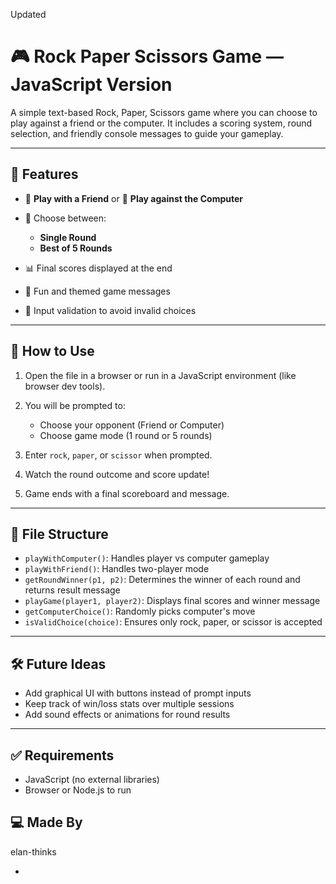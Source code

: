 Updated

# 🎮 Rock Paper Scissors Game — JavaScript Version

A simple text-based Rock, Paper, Scissors game where you can choose to play against a friend or the computer. It includes a scoring system, round selection, and friendly console messages to guide your gameplay.

---

## 🧠 Features

* 👤 **Play with a Friend** or 🤖 **Play against the Computer**
* 🔄 Choose between:

  * **Single Round**
  * **Best of 5 Rounds**
* 📊 Final scores displayed at the end
* 🎉 Fun and themed game messages
* 🧠 Input validation to avoid invalid choices

---

## 🚀 How to Use

1. Open the file in a browser or run in a JavaScript environment (like browser dev tools).
2. You will be prompted to:

   * Choose your opponent (Friend or Computer)
   * Choose game mode (1 round or 5 rounds)
3. Enter `rock`, `paper`, or `scissor` when prompted.
4. Watch the round outcome and score update!
5. Game ends with a final scoreboard and message.

---

## 📁 File Structure

* `playWithComputer()`: Handles player vs computer gameplay
* `playWithFriend()`: Handles two-player mode
* `getRoundWinner(p1, p2)`: Determines the winner of each round and returns result message
* `playGame(player1, player2)`: Displays final scores and winner message
* `getComputerChoice()`: Randomly picks computer's move
* `isValidChoice(choice)`: Ensures only rock, paper, or scissor is accepted

---

## 🛠 Future Ideas

* Add graphical UI with buttons instead of prompt inputs
* Keep track of win/loss stats over multiple sessions
* Add sound effects or animations for round results

---

## ✅ Requirements

* JavaScript (no external libraries)
* Browser or Node.js to run



## 💻 Made By

elan-thinks

-
